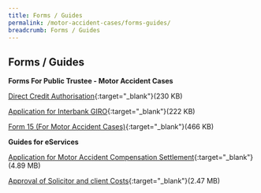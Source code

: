 ```yaml
---
title: Forms / Guides
permalink: /motor-accident-cases/forms-guides/
breadcrumb: Forms / Guides
---
```

Forms / Guides 
---

**Forms For Public Trustee - Motor Accident Cases** <br>

[Direct Credit Authorisation](/files/DirectCreditAuthorizationAppformrevisedJuly2017.pdf){:target="_blank"}(230 KB)

[Application for Interbank GIRO](/files/DirectDebitApplicationFormrevJuly17.pdf){:target="_blank"}(222 KB)

[Form 15 (For Motor Accident Cases)](/files/Form15(AC)_Oct20.pdf){:target="_blank"}(466 KB)


**Guides for eServices** <br>

[Application for Motor Accident Compensation Settlement](/files/PTO_E-Service_User_Guide-MA.pdf){:target="_blank"}(4.89 MB)

[Approval of Solicitor and client Costs](/files/PTOE-SvcUserGuide-SnC_16-6-22.pdf){:target="_blank"}(2.47 MB)